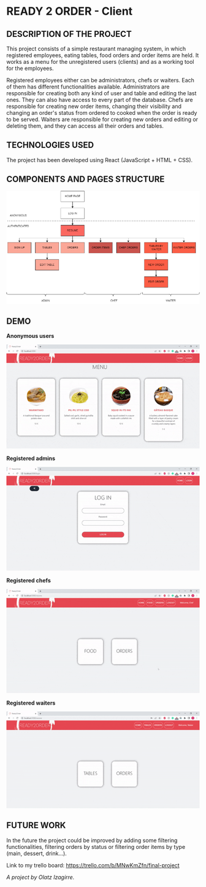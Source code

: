 # READY 2 ORDER - Client

## DESCRIPTION OF THE PROJECT

This project consists of a simple restaurant managing system, in which registered employees, eating tables, food orders and order items are held. It works as a menu for the unregistered users (clients) and as a working tool for the employees. 

Registered employees either can be administrators, chefs or waiters. Each of them has different functionalities available. Administrators are responsible for creating both any kind of user and table and editing the last ones. They can also have access to every part of the database. Chefs are responsible for creating new order items, changing their visibility and changing an order's status from ordered to cooked when the order is ready to be served. Waiters are responsible for creating new orders and editing or deleting them, and they can access all their orders and tables.

## TECHNOLOGIES USED

The project has been developed using React (JavaScript + HTML + CSS).

## COMPONENTS AND PAGES STRUCTURE

![pages_structure](./pagesStructure.png)

## DEMO

<b>Anonymous users</b>

![anonymous_user](./anonymous.gif)
  
<b>Registered admins</b>
  
![registered_admin](./admin.gif)
  
<b>Registered chefs</b>
  
![registered_chef](./chef.gif)
  
<b>Registered waiters</b>

![registered_waiter](./waiter.gif)

## FUTURE WORK

In the future the project could be improved by adding some filtering functionalities, filtering orders by status or filtering order items by type (main, dessert, drink...).

Link to my trello board: https://trello.com/b/MNwKmZfn/final-project

*A project by Olatz Izagirre.*
